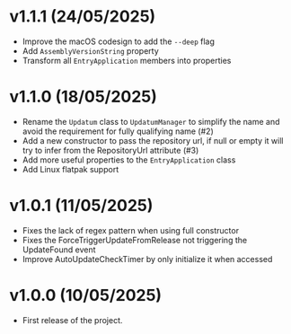 # v1.1.1 (24/05/2025)
- Improve the macOS codesign to add the `--deep` flag
- Add `AssemblyVersionString` property
- Transform all `EntryApplication` members into properties

# v1.1.0 (18/05/2025)
- Rename the `Updatum` class to `UpdatumManager` to simplify the name and avoid the requirement for fully qualifying name (#2)
- Add a new constructor to pass the repository url, if null or empty it will try to infer from the RepositoryUrl attribute (#3)
- Add more useful properties to the `EntryApplication` class
- Add Linux flatpak support

# v1.0.1 (11/05/2025)
- Fixes the lack of regex pattern when using full constructor
- Fixes the ForceTriggerUpdateFromRelease not triggering the UpdateFound event
- Improve AutoUpdateCheckTimer by only initialize it when accessed

# v1.0.0 (10/05/2025)
- First release of the project.